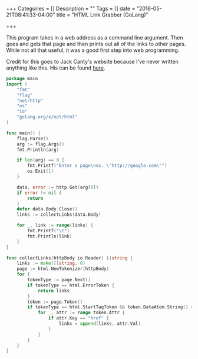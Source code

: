 +++
Categories = []
Description = ""
Tags = []
date = "2016-05-21T08:41:33-04:00"
title = "HTML Link Grabber (GoLang)"

+++

<link href="../../css/prism.css" rel="stylesheet"/>
<script src="../../scripts/prism.js"></script>

This program takes in a web address as a command line argument. Then goes and gets that page and then prints out all of the links to other pages. While not all that useful, it was a good first step into web programming.

Credit for this goes to Jack Canty's website because I've never written anything like this. His can be found [here](https://jdanger.com/build-a-web-crawler-in-go.html).

~~~go
package main
import (
    "fmt"
    "flag"
    "net/http"
    "os"
    "io"
    "golang.org/x/net/html"
)

func main() {
    flag.Parse()
    arg := flag.Args()
    fmt.Println(arg)

    if len(arg) == 0 {
        fmt.Printf("Enter a page\nex. \"http://google.com\"")
        os.Exit(1)
    }

    data, error := http.Get(arg[0])   
    if error != nil {
        return
    }
    defer data.Body.Close()
    links := collectLinks(data.Body)

    for _, link := range(links) {
        fmt.Printf("\t")
        fmt.Println(link)
    }
}

func collectLinks(httpBody io.Reader) []string {
    links := make([]string, 0)
    page := html.NewTokenizer(httpBody)
    for {
        tokenType := page.Next()
        if tokenType == html.ErrorToken {
            return links
        }
        token := page.Token()
        if tokenType == html.StartTagToken && token.DataAtom.String() == "a" {
            for _, attr := range token.Attr {
                if attr.Key == "href" {
                    links = append(links, attr.Val)
                }
            }
        }
    }
}
~~~